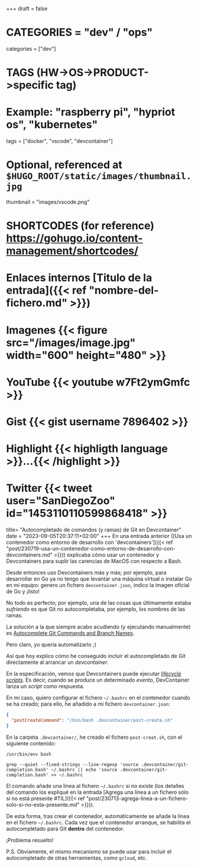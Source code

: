 +++
draft = false

# CATEGORIES = "dev" / "ops"
categories = ["dev"]
# TAGS (HW->OS->PRODUCT->specific tag)
# Example: "raspberry pi", "hypriot os", "kubernetes"

tags = ["docker", "vscode", "devcontainer"]

# Optional, referenced at `$HUGO_ROOT/static/images/thumbnail.jpg`
thumbnail = "images/vscode.png"

# SHORTCODES (for reference) https://gohugo.io/content-management/shortcodes/

# Enlaces internos  [Titulo de la entrada]({{< ref "nombre-del-fichero.md" >}})
# Imagenes          {{< figure src="/images/image.jpg" width="600" height="480" >}}
# YouTube           {{< youtube w7Ft2ymGmfc >}}
# Gist              {{< gist username 7896402 >}}
# Highlight         {{< highligth language >}}...{{< /highlight >}}
# Twitter           {{< tweet user="SanDiegoZoo" id="1453110110599868418" >}}

title=  "Autocompletado de comandos (y ramas) de Git en Devcontainer"
date = "2023-09-05T20:37:11+02:00"
+++
En una entrada anterior ([Usa un contenedor como entorno de desarrollo con 'devcontainers']({{< ref "post/230719-usa-un-contenedor-como-entorno-de-desarrollo-con-devcontainers.md" >}})) explicaba cómo usar un contenedor y Devcontainers para suplir las carencias de MacOS con respecto a Bash.

Desde entonces uso Devcontainers más y más; por ejemplo, para desarrollar en Go ya no tengo que levantar una máquina virtual o instalar Go en mi equipo: genero un fichero `devcontainer.json`, indico la imagen oficial de Go y ¡listo!

No todo es perfecto; por ejemplo, una de las cosas que últimamente estaba *sufriendo* es que Git no autocompletaba, por ejemplo, los nombres de las ramas.

La solución a la que siempre acabo acudiendo (y ejecutando manualmente) es [Autocomplete Git Commands and Branch Names](https://pagepro.co/blog/autocomplete-git-commands-and-branch-names-in-terminal/).

Pero claro, yo quería automatizarlo ;)

Así que hoy explico cómo he conseguido incluir el autocompletado de Git directamente al arrancar un *devcontainer*.
<!--more-->

En la especificación, vemos que Devcontainers puede ejecutar [*lifecycle scripts*](https://containers.dev/implementors/json_reference/#lifecycle-scripts). Es decir, cuando se produce un determinado *evento*, DevContainer lanza un *script* como respuesta.

En mi caso, quiero configurar el fichero `~/.bashrc` en el contenedor cuando se ha creado; para ello, he añadido a mi fichero `devcontainer.json`:

```json
{
  "postCreateCommand": "/bin/bash .devcontainer/post-create.sh"
}
```

En la carpeta `.devcontainer/`, he creado el fichero `post-creat.sh`, con el siguiente contenido:

```console
/usr/bin/env bash

grep --quiet --fixed-strings --line-regexp 'source .devcontainer/git-completion.bash' ~/.bashrc || echo 'source .devcontainer/git-completion.bash' >> ~/.bashrc
```

El comando añade una línea al fichero `~/.bashrc` si no existe (los detalles del comando los expliqué en la entrada [Agrega una línea a un fichero sólo si no está presente #TIL]({{< ref "post/230713-agrega-linea-a-un-fichero-solo-si-no-esta-presente.md" >}})).

De esta forma, tras crear el contenedor, automáticamente se añade la línea en el fichero `~/.bashrc`.
Cada vez que el contenedor arranque, se habilita el autocompletado para Git **dentro** del contenedor.

¡Problema resuelto!

P.S. Obviamente, el mismo mecanismo se puede usar para incluir el autocompletado de otras herramientas, como `gcloud`, etc.
